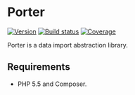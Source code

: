 Porter
======

[![Version][Version image]][Releases]
[![Build status][Build image]][Build]
[![Coverage][Coverage image]][Coverage]

Porter is a data import abstraction library.

Requirements
------------

- PHP 5.5 and Composer.


  [Releases]: https://github.com/ScriptFUSION/Porter/releases
  [Version image]: http://img.shields.io/github/tag/Porter/ByteFormatter.svg "Latest version"
  [Build]: http://travis-ci.org/ScriptFUSION/Porter
  [Build image]: http://img.shields.io/travis/ScriptFUSION/Porter.svg "Build status"
  [Coverage]: https://coveralls.io/github/ScriptFUSION/Porter?branch=test
  [Coverage image]: https://coveralls.io/repos/ScriptFUSION/Porter/badge.svg?branch=test&service=github "Test coverage"
